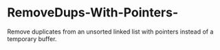# RemoveDups-With-Pointers-
Remove duplicates from an unsorted linked list with pointers instead of a temporary buffer.
